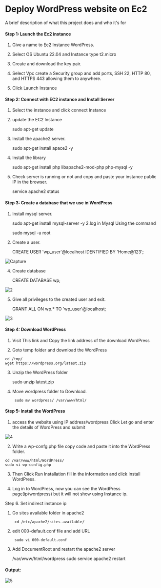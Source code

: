 
# Deploy WordPress website on Ec2

A brief description of what this project does and who it's for

#### Step 1: Launch the Ec2 instance

1. Give a name to Ec2 Instance WordPress.

2. Select OS Ubuntu 22.04 and Instance type t2.micro

3. Create and download the key pair.

4. Select Vpc create a Security group and add ports, SSH 22, HTTP 80, and HTTPS 443 allowing them to anywhere.

5. Click Launch Instance


#### Step 2: Connect with EC2 instance and Install Server 

1. Select the instance and click connect Instance

2. update the EC2 Instance
    
    sudo apt-get update

3. Install the apache2 server.

    sudo apt-get install apace2 -y
4. Install the library

    sudo apt-get install php libapache2-mod-php php-mysql -y

5. Check server is running or not and copy and paste your instance public IP in the browser.

    service apache2 status


#### Step 3: Create a database that we use in WordPress

1. Install mysql server.

    sudo apt-get install mysql-server -y
2.log in Mysql Using the command

    sudo mysql -u root

3. Create a user.

    CREATE USER 'wp_user'@localhost IDENTIFIED BY 'Home@123';


![Capture](https://github.com/dharmaraj257/Hosting-a-Word-press-website-on-AWS/assets/100831265/4062ffb2-a77b-47a7-9e79-c4ac183e2af2)

4. Create database 
    
    CREATE DATABASE wp;

![2](https://github.com/dharmaraj257/Hosting-a-Word-press-website-on-AWS/assets/100831265/bddcb9e5-1ce4-40f8-a920-afcaf28a4702)


5. Give all privileges to the created user and exit.

    GRANT ALL ON wp.* TO 'wp_user'@localhost;

![3](https://github.com/dharmaraj257/Hosting-a-Word-press-website-on-AWS/assets/100831265/8f82fe61-f87c-403c-b5cc-520a501db10c)

#### Step 4: Download WordPress
1. Visit This link and Copy the link address of the download WordPress

2. Goto temp folder and download the WordPress
``` 
cd /tmp/
wget https://wordpress.org/latest.zip
```
3. Unzip the WordPress folder 

    sudo unzip latest.zip

4. Move wordpress folder to Download.

        sudo mv wordpress/ /var/www/html/

#### Step 5: Install the WordPress 

1. access the website using IP address/wordpress Click Let go 
and enter the details of WordPress and submit


![4](https://github.com/dharmaraj257/Hosting-a-Word-press-website-on-AWS/assets/100831265/b556df62-ada8-4498-992b-eda156a8bef9)


2. Write a wp-confg.php file copy code and paste it into the WordPress folder.

```
cd /var/www/html/WordPress/
sudo vi wp-config.php
```

3. Then Click Run Installation fill in the information and click Install WordPress.

4. Log in to WordPress, now you can see the WordPress page(ip/wordpress) but  it will not show using Instance ip.

Step 6. Set indirect instance ip 

1. Go sites available folder in apache2

        cd /etc/apache2/sites-available/

2. edit 000-default.conf file and add URL 
    
        sudo vi 000-default.conf
 3. Add DocumentRoot and restart the apache2 server 

    /var/www/html/wordpress
    sudo service apache2 restart

#### Output:

![5](https://github.com/dharmaraj257/Hosting-a-Word-press-website-on-AWS/assets/100831265/1def745c-06c8-4a23-9cdd-d31b1e8d58fb)
